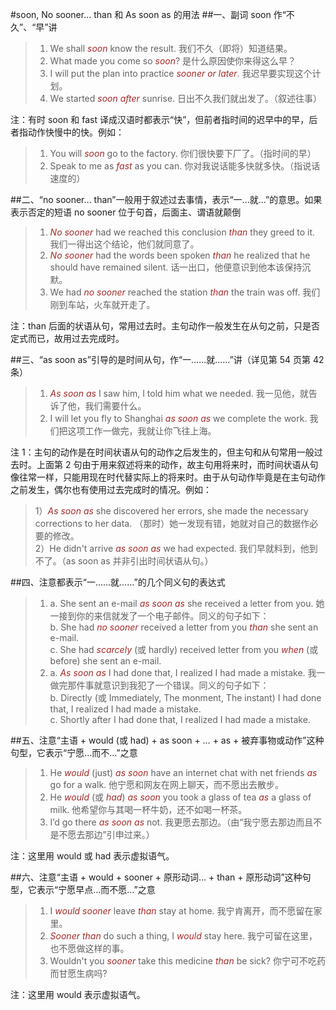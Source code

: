 #soon, No sooner… than 和 As soon as 的用法
##一、副词 soon 作“不久”、“早”讲
>1. We shall *soon* know the result. 我们不久（即将）知道结果。
>2. What made you come so *soon*? 是什么原因使你来得这么早？
>3. I will put the plan into practice *sooner or later*. 我迟早要实现这个计划。
>4. We started *soon* *after* sunrise. 日出不久我们就出发了。（叙述往事）

注：有时 soon 和 fast 译成汉语时都表示“快”，但前者指时间的迟早中的早，后者指动作快慢中的快。例如：
>1. You will *soon* go to the factory. 你们很快要下厂了。（指时间的早）
>2. Speak to me as *fast* as you can. 你对我说话能多快就多快。（指说话速度的）

##二、“no sooner… than”一般用于叙述过去事情，表示“一…就…”的意思。如果表示否定的短语 no sooner 位于句首，后面主、谓语就颠倒
>1. *No sooner* had we reached this conclusion *than* they greed to it. 我们一得出这个结论，他们就同意了。
>2. *No sooner* had the words been spoken *than* he realized that he should have remained silent. 话一出口，他便意识到他本该保持沉默。
>3. We had *no sooner* reached the station *than* the train was off. 我们刚到车站，火车就开走了。

注：than 后面的状语从句，常用过去时。主句动作一般发生在从句之前，只是否定式而已，故用过去完成时。

##三、“as soon as”引导的是时间从句，作“一……就……”讲（详见第 54 页第 42 条）
>1. *As soon as* I saw him, I told him what we needed. 我一见他，就告诉了他，我们需要什么。
>2. I will let you fly to Shanghai *as soon as* we complete the work. 我们把这项工作一做完，我就让你飞往上海。

注 1：主句的动作是在时间状语从句的动作之后发生的，但主句和从句常用一般过去时。上面第 2 句由于用来叙述将来的动作，故主句用将来时，而时间状语从句像往常一样，只能用现在时代替实际上的将来时。由于从句动作毕竟是在主句动作之前发生，偶尔也有使用过去完成时的情况。例如：

>1）*As soon as* she discovered her errors, she made the necessary corrections to her data. （那时）她一发现有错，她就对自己的数据作必要的修改。  
>2）He didn't arrive *as soon as* we had expected. 我们早就料到，他到不了。（as soon as 并非引出时间状语从句。）

##四、注意都表示“一……就……”的几个同义句的表达式
>1. a. She sent an e-mail *as soon as* she received a letter from you. 她一接到你的来信就发了一个电子邮件。同义的句子如下：<br />b. She had *no sooner* received a letter from you *than* she sent an e-mail. <br />c. She had *scarcely* (或 hardly) received letter from you *when* (或 before) she sent an e-mail. 
>2. a. *As soon as* I had done that, I realized I had made a mistake. 我一做完那件事就意识到我犯了一个错误。同义的句子如下：<br />b. Directly (或 Immediately, The monment, The instant) I had done that, I realized I had made a mistake. <br />c. Shortly after I had done that, I realized I had made a mistake. 

##五、注意“主语 + would (或 had) + as soon + … + as + 被弃事物或动作”这种句型，它表示“宁愿…而不…”之意
>1. He *would* (just) *as soon* have an internet chat with net friends *as* go for a walk. 他宁愿和网友在网上聊天，而不愿出去散步。
>2. He *would* (或 *had*) *as soon* you took a glass of tea *as* a glass of milk. 他希望你与其喝一杯牛奶，还不如喝一杯茶。
>3. I’d go there *as soon as* not. 我更愿去那边。（由“我宁愿去那边而且不是不愿去那边”引申过来。）

注：这里用 would 或 had 表示虚拟语气。

##六、注意“主语 + would + sooner + 原形动词… + than + 原形动词”这种句型，它表示“宁愿早点…而不愿…”之意
>1. I *would sooner* leave *than* stay at home. 我宁肯离开，而不愿留在家里。
>2. *Sooner than* do such a thing, I *would* stay here. 我宁可留在这里，也不愿做这样的事。
>3. Wouldn't you *sooner* take this medicine *than* be sick? 你宁可不吃药而甘愿生病吗?

注：这里用 would 表示虚拟语气。

<style>em {color:brown;}</style>